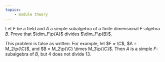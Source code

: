 ```yaml
---
topics:
    - module theory
---
```


<problem>

Let $F$ be a field and $A$ a simple subalgebra of a finite dimensional $F$-algebra $B$. Prove that $\dim_F\p{A}$ divides $\dim_F\p{B}$.

</problem>

<solution>

This problem is false as written. For example, let $F = \C$, $A = M_2\p{\C}$, and $B = M_2\p{\C} \times M_3\p{\C}$. Then $A$ is a simple $F$-subalgebra of $B$, but $4$ does not divide $13$.

</solution>
